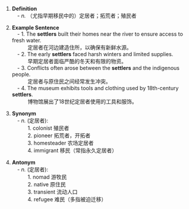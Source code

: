 1. **Definition**  
     - _n._ （尤指早期移民中的）定居者；拓荒者；殖民者
    
2. **Example Sentence**  
     - 1. The **settlers** built their homes near the river to ensure access to fresh water.  
       定居者在河边建造住所，以确保有新鲜水源。  
     - 2. The early **settlers** faced harsh winters and limited supplies.  
       早期定居者面临严酷的冬天和有限的物资。  
     - 3. Conflicts often arose between the **settlers** and the indigenous people.  
       定居者与原住民之间经常发生冲突。  
     - 4. The museum exhibits tools and clothing used by 18th-century **settlers**.  
       博物馆展出了18世纪定居者使用的工具和服饰。
    
3. **Synonym**  
     - _n._ (定居者):  
       1. colonist 殖民者  
       2. pioneer 拓荒者，开拓者  
       3. homesteader 农场定居者  
       4. immigrant 移民（常指永久定居者）
    
4. **Antonym**  
     - _n._ (定居者):  
       1. nomad 游牧民  
       2. native 原住民  
       3. transient 流动人口  
       4. refugee 难民（多指被迫迁移）
    
